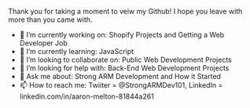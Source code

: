 Thank you for taking a moment to veiw my Github! I hope you leave with more than you came with.

- 🔭 I’m currently working on: Shopify Projects and Getting a Web Developer Job
- 🌱 I’m currently learning: JavaScript
- 👯 I’m looking to collaborate on: Public Web Development Projects
- 🤔 I’m looking for help with: Back-End Web Development Projects
- 💬 Ask me about: Strong ARM Development and How it Started
- 📫 How to reach me: Twiiter = @StrongARMDev101, LinkedIn = linkedin.com/in/aaron-melton-81844a261
